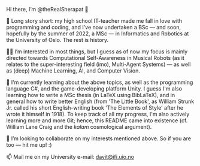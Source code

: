 Hi there, I’m @theRealSherapat 🦭 
 
📜 Long story short: my high school IT-teacher made me fall in love with programming and coding, and I've now undertaken a BSc — and soon, hopefully by the summer of 2022, a MSc — in Informatics and Robotics at the University of Oslo. The rest is history.

🔭🔬 I’m interested in most things, but I guess as of now my focus is mainly directed towards Computational Self-Awareness in Musical Robots (as it relates to the super-interesting field (imo), Multi-Agent Systems) — as well as (deep) Machine Learning, AI, and Computer Vision.

🌱 I'm currently learning about the above topics, as well as the programming language C#, and the game-developing platform Unity. I guess I'm also learning how to write a MSc thesis (in LaTeX using BibLaTeX), and in general how to write better English (from 'The Little Book', as William Strunk Jr. called his short English-writing book 'The Elements of Style' after he wrote it himself in 1918). To keep track of all my progress, I'm also actively learning more and more Git; hence, this README came into existence (cf. William Lane Craig and the _kalam_ cosmological argument).

🤝 I’m looking to collaborate on my interests mentioned above. So if you are too — hit me up! :)

📫 Mail me on my University e-mail: davit@ifi.uio.no

<!---
theRealSherapat/theRealSherapat is a ✨ special ✨ repository because its `README.md` (this file) appears on your GitHub profile.
You can click the Preview link to take a look at your changes.
--->
